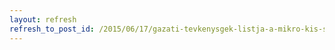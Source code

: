 ```yaml
---
layout: refresh
refresh_to_post_id: /2015/06/17/gazati-tevkenysgek-listja-a-mikro-kis-s-kzpvllalkozsok-piaci-megjelensnek-tmogatsa-c-plyzathoz
---
```

